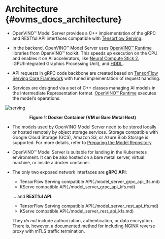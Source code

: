 # Architecture {#ovms_docs_architecture}

- OpenVINO&trade; Model Server provides a C++ implementation of the gRPC and RESTful API interfaces compatible with [Tensorflow Serving](https://www.tensorflow.org/tfx/guide/serving).

- In the backend, OpenVINO&trade; Model Server uses [OpenVINO&trade; Runtime](https://docs.openvino.ai/2022.1/index.html) libraries from OpenVINO&trade; toolkit. This speeds up execution on the CPU and enables it on AI accelerators, like [Neural Compute Stick 2](https://software.intel.com/content/www/us/en/main/hardware/neural-compute-stick.html), iGPU(Integrated Graphics Processing Unit), and [HDDL](https://docs.openvino.ai/2022.1/openvino_docs_install_guides_installing_openvino_ivad_vpu.html).


- API requests in gRPC code backbone are created based on [TensorFlow Serving Core Framework](https://www.tensorflow.org/tfx/guide/serving) with tuned implementation of request handling.

- Services are designed via a set of C++ classes managing AI models in the Intermediate Representation format. [OpenVINO&trade; Runtime](https://docs.openvino.ai/2022.1/index.html) executes the model's operations.

![serving](serving-c.png)

<div style="text-align: center"><b>Figure 1: Docker Container (VM or Bare Metal Host)</b></div>

- The models used by OpenVINO Model Server need to be stored locally or hosted remotely by object storage services. Storage compatible with 
Google Cloud Storage (GCS), Amazon S3, or Azure Blob Storage is supported. For more details, refer to [Preparing the Model Repository](./models_repository.md).  
- OpenVINO&trade; Model Server is suitable for landing in the Kubernetes environment. It can be also hosted on a bare metal server, virtual machine, or inside a docker container.

- The only two exposed network interfaces are **gRPC API**:

    * TensorFlow Serving compatible API(./model_server_grpc_api_tfs.md)
    * KServe compatible API(./model_server_grpc_api_kfs.md)

    ... and **RESTful API**:

    * TensorFlow Serving compatible API(./model_server_rest_api_tfs.md)
    * KServe compatible API(./model_server_rest_api_kfs.md) 

    They _do not_ include authorization, authentication, or data encryption. There is, however, a [documented method](https://github.com/openvinotoolkit/model_server/tree/releases/2022/1/extras/nginx-mtls-auth) for including NGINX reverse proxy with mTLS traffic termination.
